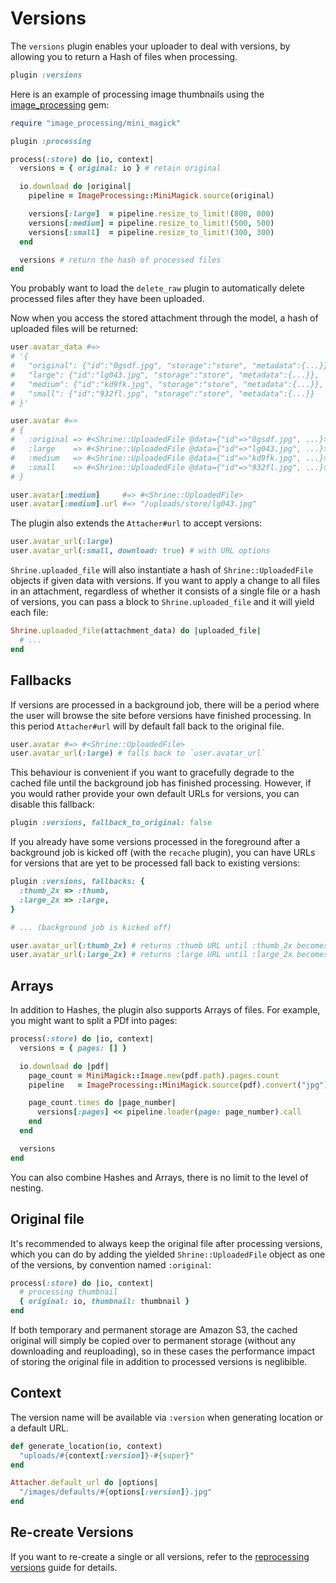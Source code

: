 # Versions

The `versions` plugin enables your uploader to deal with versions, by allowing
you to return a Hash of files when processing.

```rb
plugin :versions
```

Here is an example of processing image thumbnails using the [image_processing]
gem:

```rb
require "image_processing/mini_magick"

plugin :processing

process(:store) do |io, context|
  versions = { original: io } # retain original

  io.download do |original|
    pipeline = ImageProcessing::MiniMagick.source(original)

    versions[:large]  = pipeline.resize_to_limit!(800, 800)
    versions[:medium] = pipeline.resize_to_limit!(500, 500)
    versions[:small]  = pipeline.resize_to_limit!(300, 300)
  end

  versions # return the hash of processed files
end
```

You probably want to load the `delete_raw` plugin to automatically delete
processed files after they have been uploaded.

Now when you access the stored attachment through the model, a hash of uploaded
files will be returned:

```rb
user.avatar_data #=>
# '{
#   "original": {"id":"0gsdf.jpg", "storage":"store", "metadata":{...}},
#   "large": {"id":"lg043.jpg", "storage":"store", "metadata":{...}},
#   "medium": {"id":"kd9fk.jpg", "storage":"store", "metadata":{...}},
#   "small": {"id":"932fl.jpg", "storage":"store", "metadata":{...}}
# }'

user.avatar #=>
# {
#   :original => #<Shrine::UploadedFile @data={"id"=>"0gsdf.jpg", ...}>,
#   :large    => #<Shrine::UploadedFile @data={"id"=>"lg043.jpg", ...}>,
#   :medium   => #<Shrine::UploadedFile @data={"id"=>"kd9fk.jpg", ...}>,
#   :small    => #<Shrine::UploadedFile @data={"id"=>"932fl.jpg", ...}>,
# }

user.avatar[:medium]     #=> #<Shrine::UploadedFile>
user.avatar[:medium].url #=> "/uploads/store/lg043.jpg"
```

The plugin also extends the `Attacher#url` to accept versions:

```rb
user.avatar_url(:large)
user.avatar_url(:small, download: true) # with URL options
```

`Shrine.uploaded_file` will also instantiate a hash of `Shrine::UploadedFile`
objects if given data with versions. If you want to apply a change to all files
in an attachment, regardless of whether it consists of a single file or a hash
of versions, you can pass a block to `Shrine.uploaded_file` and it will yield
each file:

```rb
Shrine.uploaded_file(attachment_data) do |uploaded_file|
  # ...
end
```

## Fallbacks

If versions are processed in a background job, there will be a period where the
user will browse the site before versions have finished processing. In this
period `Attacher#url` will by default fall back to the original file.

```rb
user.avatar #=> #<Shrine::UploadedFile>
user.avatar_url(:large) # falls back to `user.avatar_url`
```

This behaviour is convenient if you want to gracefully degrade to the cached
file until the background job has finished processing. However, if you would
rather provide your own default URLs for versions, you can disable this
fallback:

```rb
plugin :versions, fallback_to_original: false
```

If you already have some versions processed in the foreground after a
background job is kicked off (with the `recache` plugin), you can have URLs for
versions that are yet to be processed fall back to existing versions:

```rb
plugin :versions, fallbacks: {
  :thumb_2x => :thumb,
  :large_2x => :large,
}

# ... (background job is kicked off)

user.avatar_url(:thumb_2x) # returns :thumb URL until :thumb_2x becomes available
user.avatar_url(:large_2x) # returns :large URL until :large_2x becomes available
```

## Arrays

In addition to Hashes, the plugin also supports Arrays of files. For example,
you might want to split a PDf into pages:

```rb
process(:store) do |io, context|
  versions = { pages: [] }

  io.download do |pdf|
    page_count = MiniMagick::Image.new(pdf.path).pages.count
    pipeline   = ImageProcessing::MiniMagick.source(pdf).convert("jpg")

    page_count.times do |page_number|
      versions[:pages] << pipeline.loader(page: page_number).call
    end
  end

  versions
end
```

You can also combine Hashes and Arrays, there is no limit to the level of
nesting.

## Original file

It's recommended to always keep the original file after processing versions,
which you can do by adding the yielded `Shrine::UploadedFile` object as one of
the versions, by convention named `:original`:

```rb
process(:store) do |io, context|
  # processing thumbnail
  { original: io, thumbnail: thumbnail }
end
```

If both temporary and permanent storage are Amazon S3, the cached original will
simply be copied over to permanent storage (without any downloading and
reuploading), so in these cases the performance impact of storing the original
file in addition to processed versions is neglibible.

## Context

The version name will be available via `:version` when generating location or a
default URL.

```rb
def generate_location(io, context)
  "uploads/#{context[:version]}-#{super}"
end

Attacher.default_url do |options|
  "/images/defaults/#{options[:version]}.jpg"
end
```

## Re-create Versions

If you want to re-create a single or all versions, refer to the [reprocessing
versions] guide for details.

[reprocessing versions]: doc/regenerating_versions.md
[image_processing]: https://github.com/janko/image_processing
